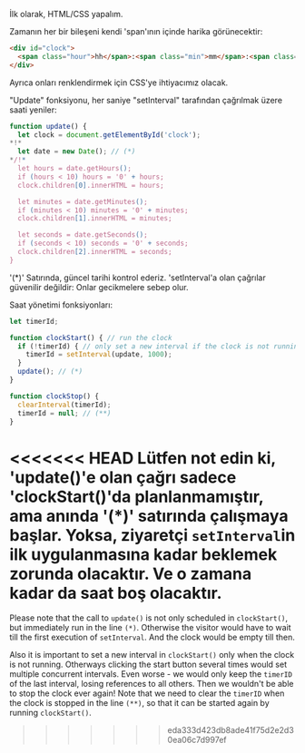İlk olarak, HTML/CSS yapalım.

Zamanın her bir bileşeni kendi 'span'ının içinde harika görünecektir:

```html
<div id="clock">
  <span class="hour">hh</span>:<span class="min">mm</span>:<span class="sec">ss</span>
</div>
```

Ayrıca onları renklendirmek için CSS'ye ihtiyacımız olacak.

"Update" fonksiyonu, her saniye "setInterval" tarafından çağrılmak üzere saati yeniler:

```js
function update() {
  let clock = document.getElementById('clock');
*!*
  let date = new Date(); // (*)
*/!*
  let hours = date.getHours();
  if (hours < 10) hours = '0' + hours;
  clock.children[0].innerHTML = hours;

  let minutes = date.getMinutes();
  if (minutes < 10) minutes = '0' + minutes;
  clock.children[1].innerHTML = minutes;

  let seconds = date.getSeconds();
  if (seconds < 10) seconds = '0' + seconds;
  clock.children[2].innerHTML = seconds;
}
```

'(*)' Satırında, güncel tarihi kontrol ederiz. 'setInterval'a olan çağrılar güvenilir değildir: Onlar gecikmelere sebep olur. 

Saat yönetimi fonksiyonları:

```js
let timerId;

function clockStart() { // run the clock  
  if (!timerId) { // only set a new interval if the clock is not running
    timerId = setInterval(update, 1000);
  }
  update(); // (*)
}

function clockStop() {
  clearInterval(timerId);
  timerId = null; // (**)
}
```

<<<<<<< HEAD
Lütfen not edin ki, 'update()'e olan çağrı sadece 'clockStart()'da planlanmamıştır, ama anında '(*)' satırında çalışmaya başlar. Yoksa, ziyaretçi `setInterval`in ilk uygulanmasına kadar beklemek zorunda olacaktır. Ve o zamana kadar da saat boş olacaktır.
=======
Please note that the call to `update()` is not only scheduled in `clockStart()`, but immediately run in the line `(*)`. Otherwise the visitor would have to wait till the first execution of `setInterval`. And the clock would be empty till then.

Also it is important to set a new interval in `clockStart()` only when the clock is not running. Otherways clicking the start button several times would set multiple concurrent intervals. Even worse - we would only keep the `timerID` of the last interval, losing references to all others. Then we wouldn't be able to stop the clock ever again! Note that we need to clear the `timerID` when the clock is stopped in the line `(**)`, so that it can be started again by running `clockStart()`.
>>>>>>> eda333d423db8ade41f75d2e2d30ea06c7d997ef
